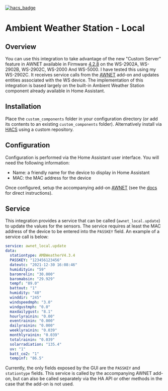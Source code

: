 [![hacs_badge](https://img.shields.io/badge/HACS-Custom-41BDF5.svg?style=for-the-badge)](https://github.com/hacs/integration)

# Ambient Weather Station - Local

## Overview

You can use this integration to take advantage of the new "Custom Server" feature in AWNET available in Firmware [4.2.8](https://ambientweather.com/support) on the WS-2902A, WS-2902B, WS-2902C, WS-2000 And WS-5000. I have tested this using my WS-2902C. It receives service calls from the [AWNET](https://github.com/tlskinneriv/hassio-addons/tree/master/awnet) add-on and updates entities associated with the WS device. The implementation of this integration is based largely on the built-in Ambient Weather Station component already available in Home Assistant.

## Installation

Place the `custom_components` folder in your configuration directory (or add its contents to an existing `custom_components` folder). Alternatively install via [HACS](https://hacs.xyz/) using a custom repository.

## Configuration

Configuration is performed via the Home Assistant user interface. You will need the following information:

- Name: a friendly name for the device to display in Home Assistant
- MAC: the MAC address for the device

Once configured, setup the accompanying add-on [AWNET](https://github.com/tlskinneriv/hassio-addons/tree/master/awnet) (see the [docs](https://github.com/tlskinneriv/hassio-addons/blob/master/awnet/DOCS.md) for direct instructions).

## Service

This integration provides a service that can be called (`awnet_local.update`) to update the values for
the sensors. The service requires at least the MAC address of the device to be entered into the
`PASSKEY` field. An example of a service call is below:

```yaml
service: awnet_local.update
data:
  stationtype: AMBWeatherV4.3.4
  PASSKEY: "123456123456"
  dateutc: "2021-12-30 16:08:46"
  humidityin: "59"
  baromrelin: "30.000"
  baromabsin: "29.929"
  tempf: "89.0"
  battout: "1"
  humidity: "40"
  winddir: "245"
  windspeedmph: "3.0"
  windgustmph: "0.0"
  maxdailygust: "8.1"
  hourlyrainin: "0.00"
  eventrainin: "0.000"
  dailyrainin: "0.000"
  weeklyrainin: "0.039"
  monthlyrainin: "0.039"
  totalrainin: "0.039"
  solarradiation: "135.4"
  uv: "1"
  batt_co2: "1"
  tempinf: "86.5"
```

Currently, the only fields exposed by the GUI are the `PASSKEY` and `stationtype` fields. This
service is called by the accompanying AWNET add-on, but can also be called separately via the HA API
or other methods in the case that the add-on is not used.
